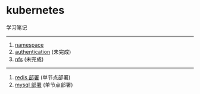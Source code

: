 # kubernetes
学习笔记

---
1. [namespace](namespace) 
2. [authentication](authentication) (未完成)
3. [nfs](nfs) (未完成)

---
1. [redis 部署](redis) (单节点部署)
2. [mysql 部署](mysql) (单节点部署)
